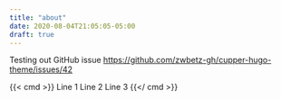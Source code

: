 ```yaml
---
title: "about"
date: 2020-08-04T21:05:05-05:00
draft: true
---
```


Testing out GitHub issue https://github.com/zwbetz-gh/cupper-hugo-theme/issues/42

{{< cmd >}}
Line 1
Line 2
Line 3
{{</ cmd >}}
